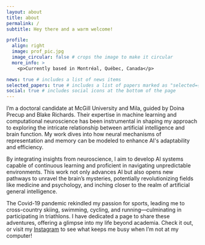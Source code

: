 ```yaml
---
layout: about
title: about
permalink: /
subtitle: Hey there and a warm welcome!

profile:
  align: right
  image: prof_pic.jpg
  image_circular: false # crops the image to make it circular
  more_info: >
    <p>Currently based in Montréal, Québec, Canada</p>

news: true # includes a list of news items
selected_papers: true # includes a list of papers marked as "selected={true}"
social: true # includes social icons at the bottom of the page
---
```


I’m a doctoral candidate at McGill University and Mila, guided by Doina Precup and Blake Richards. Their expertise in 
machine learning and computational neuroscience has been instrumental in shaping my approach to exploring the intricate 
relationship between artificial intelligence and brain function. My work dives into how neural mechanisms of representation 
and memory can be modeled to enhance AI's adaptability and efficiency.

By integrating insights from neuroscience, I aim to develop AI systems capable of continuous learning and proficient in 
navigating unpredictable environments. This work not only advances AI but also opens new pathways to unravel the brain’s 
mysteries, potentially revolutionizing fields like medicine and psychology, and inching closer to the realm of artificial 
general intelligence.

The Covid-19 pandemic rekindled my passion for sports, leading me to cross-country skiing, swimming, cycling, and 
running—culminating in participating in triathlons. I have dedicated a page to share these adventures, offering a glimpse 
into my life beyond academia. Check it out, or visit my <a href='https://www.instagram.com/raymondrchua/'>Instagram</a> 
to see what keeps me busy when I’m not at my computer!